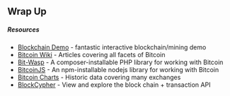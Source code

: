 ## Wrap Up

##### Resources

<ul class="smaller">
	<li><a href="https://anders.com/blockchain/" target="_blank" rel="noopener noreferrer">Blockchain Demo</a> - fantastic interactive blockchain/mining demo</li>
	<li><a href="https://en.bitcoin.it/wiki/Main_Page" target="_blank" rel="noopener noreferrer">Bitcoin Wiki</a> - Articles covering all facets of Bitcoin</li>
	<li><a href="https://github.com/Bit-Wasp/bitcoin-php" target="_blank" rel="noopener noreferrer">Bit-Wasp</a> - A composer-installable PHP library for working with Bitcoin</li>
	<li><a href="https://github.com/bitcoinjs/bitcoinjs-lib" target="_blank" rel="noopener noreferrer">BitcoinJS</a> - An npm-installable nodejs library for working with Bitcoin</li>
	<li><a href="https://bitcoincharts.com/charts" target="_blank" rel="noopener noreferrer">Bitcoin Charts</a> - Historic data covering many exchanges</li>
	<li><a href="https://live.blockcypher.com/" target="_blank" rel="noopener noreferrer">BlockCypher</a> - View and explore the block chain + transaction API</li>
</ul>